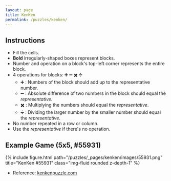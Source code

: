 ```yaml
---
layout: page
title: KenKen
permalink: /puzzles/kenken/
---
```


## Instructions

- Fill the cells.
- **Bold** irregularly-shaped boxes represent blocks.
- Number and operation on a block's top-left corner represents the entire block.
- 4 operations for blocks: ➕ ➖ ✖️ ➗
	- ➕ : Numbers of the block should add up to the representative number.
	- ➖ : Absolute difference of two numbers in the block should equal the *representative*.
	- ✖️ : Multiplying the numbers should equal the *representative*.
	- ➗ : Dividing the larger number by the smaller number should equal the *representative*.
- No number repeated in a row or column.
- Use the *representative* if there's no operation.

## Example Game (5x5, #55931)

<div class="row">
    <div class="col-sm-6 mt-3 mt-md-0">
        {% include figure.html path="/puzzles/_pages/kenken/images/55931.png" title="KenKen #55931" class="img-fluid rounded z-depth-1" %}
    </div>
</div>

- Reference: [kenkenpuzzle.com](kenkenpuzzle.com)
